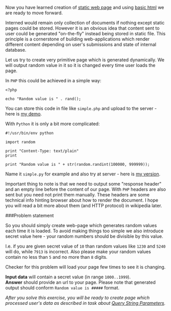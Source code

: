 Now you have learned creation of [static web page](./static-web-page) and using [basic html](./basics-of-html) we are
ready to move forward.

Interned would remain only collection of documents if nothing except static pages could be stored. However it is an
obvious idea that content sent to user could be generated "on-the-fly" instead being stored in static file. This principle
is a cornerstone of building web-applications which render different content depending on user's submissions and
state of internal database.

Let us try to create very primitive page which is generated dynamically. We will output random value in it so it is
changed every time user loads the page.

In `PHP` this could be achieved in a simple way:

    <?php
	
	echo "Random value is " . rand();

You can store this code in file like `simple.php` and upload to the server - here is [my demo](http://rodiongork.atwebpages.com/simple.php).

With `Python` it is only a bit more complicated:

    #!/usr/bin/env python

	import random
	
	print "Content-Type: text/plain"
	print
	
	print "Random value is " + str(random.randint(100000, 999999));

Name it `simple.py` for example and also try at server - here is [my version](http://rodiongork.atwebpages.com/simple.py).

Important thing to note is that we need to output some "response header" and an empty line before the content of our
page. With `PHP` headers are also sent but you need not print them manually. These headers are some technical info
hinting browser about how to render the document. I hope you will read a bit more about them (and HTTP protocol) in
wikipedia later.

###Problem statement

So you should simply create web-page which generates random values each time it is loaded. To avoid making things
too simple we also introduce secret value here - your random numbers should be divisible by this value.

I.e. if you are given secret value of `10` than random values like `1230` and `5240` will do, while `7913` is incorrect.
Also please make your random values contain no less than `5` and no more than `8` digits.

Checker for this problem will load your page few times to see it is changing.

**Input data** will contain a secret value (in range `1000..1999`).  
**Answer** should provide an url to your page. Please note that generated output should conform `Random value is #####` format.

_After you solve this exercise, you will be ready to create page which processed user's data as described in
task about [Query String Parameters](./query-string-parameters)._